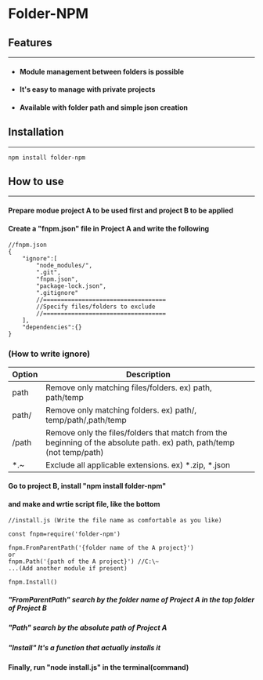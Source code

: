 # Folder-NPM  

## Features
---
+ #### Module management between folders is possible
+ #### It's easy to manage with private projects
+ #### Available with folder path and simple json creation
## Installation
---
```
npm install folder-npm
```  

## How to use
---
#### Prepare modue project A to be used first and project B to be applied
#### Create a "fnpm.json" file in Project A and write the following

```
//fnpm.json
{
    "ignore":[
        "node_modules/",
        ".git",
        "fnpm.json",
        "package-lock.json",
        ".gitignore"
        //===================================
        //Specify files/folders to exclude
        //===================================
    ],
    "dependencies":{}
}
```
### (How to write ignore)

| Option | Description |
| ------ | ----------- |
| path   | Remove only matching files/folders. ex) path, path/temp  |
| path/   | Remove only matching folders. ex) path/, temp/path/,path/temp  |
| /path | Remove only the files/folders that match from the beginning of the absolute path. ex) path, path/temp (not temp/path)|
| *.~    | Exclude all applicable extensions. ex) *.zip, *.json |

#### Go to project B, install "npm install folder-npm"
#### and make and wrtie script file, like the bottom
```
//install.js (Write the file name as comfortable as you like)

const fnpm=require('folder-npm')

fnpm.FromParentPath('{folder name of the A project}')
or
fnpm.Path('{path of the A project}') //C:\~
...(Add another module if present)

fnpm.Install()
```
##### "FromParentPath" search by the folder name of Project A in the top folder of Project B
##### "Path" search by the absolute path of Project A
##### "Install" It's a function that actually installs it  


#### Finally, run "node install.js" in the terminal(command)